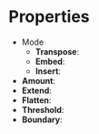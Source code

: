 

# Properties

- Mode
  - **Transpose**: <desc>
  - **Embed**: <desc>
  - **Insert**: <desc>
- **Amount**: 
- **Extend**: 
- **Flatten**: 
- **Threshold**: 
- **Boundary**: 



